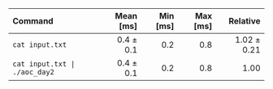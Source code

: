 | Command | Mean [ms] | Min [ms] | Max [ms] | Relative |
|:---|---:|---:|---:|---:|
| `cat input.txt` | 0.4 ± 0.1 | 0.2 | 0.8 | 1.02 ± 0.21 |
| `cat input.txt \| ./aoc_day2` | 0.4 ± 0.1 | 0.2 | 0.8 | 1.00 |
